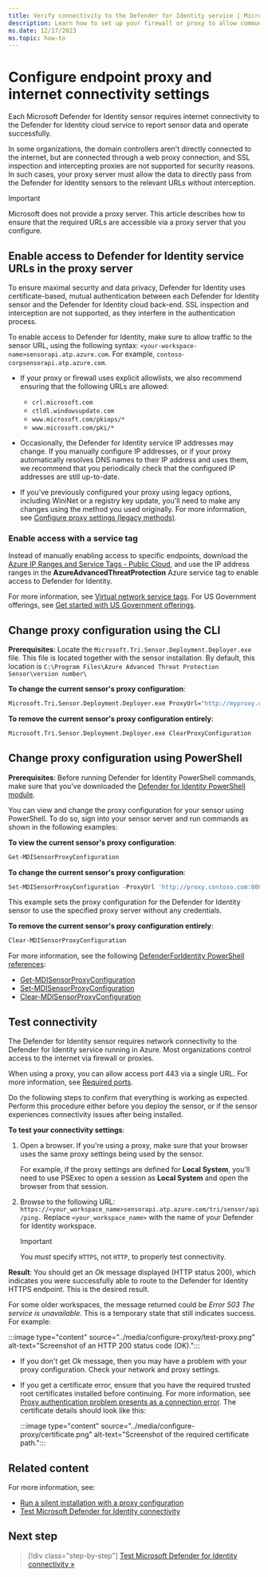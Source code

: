 ```yaml
---
title: Verify connectivity to the Defender for Identity service | Microsoft Defender for Identity
description: Learn how to set up your firewall or proxy to allow communication between the Microsoft Defender for Identity cloud service and Microsoft Defender for Identity sensors.
ms.date: 12/17/2023
ms.topic: how-to
---
```


# Configure endpoint proxy and internet connectivity settings

Each Microsoft Defender for Identity sensor requires internet connectivity to the Defender for Identity cloud service to report sensor data and operate successfully.

In some organizations, the domain controllers aren't directly connected to the internet, but are connected through a web proxy connection, and SSL inspection and intercepting proxies are not supported for security reasons. In such cases, your proxy server must allow the data to directly pass from the Defender for Identity sensors to the relevant URLs without interception.

> [!IMPORTANT]
> Microsoft does not provide a proxy server. This article describes how to ensure that the required URLs are accessible via a proxy server that you configure.
>

## Enable access to Defender for Identity service URLs in the proxy server

To ensure maximal security and data privacy, Defender for Identity uses certificate-based, mutual authentication between each Defender for Identity sensor and the Defender for Identity cloud back-end. SSL inspection and interception are not supported, as they interfere in the authentication process.

To enable access to Defender for Identity, make sure to allow traffic to the sensor URL, using the following syntax: `<your-workspace-name>sensorapi.atp.azure.com`. For example, `contoso-corpsensorapi.atp.azure.com`.

- If your proxy or firewall uses explicit allowlists, we also recommend ensuring that the following URLs are allowed:

    - `crl.microsoft.com`
    - `ctldl.windowsupdate.com`
    - `www.microsoft.com/pkiops/*`
    - `www.microsoft.com/pki/*`

- Occasionally, the Defender for Identity service IP addresses may change. If you manually configure IP addresses, or if your proxy automatically resolves DNS names to their IP address and uses them, we recommend that you periodically check that the configured IP addresses are still up-to-date.

- If you've previously configured your proxy using legacy options, including WiniNet or a registry key update, you'll need to make any changes using the method you used originally. For more information, see [Configure proxy settings (legacy methods)](../sensor-settings.md#configure-proxy-settings-legacy-methods).

### Enable access with a service tag

Instead of manually enabling access to specific endpoints, download the [Azure IP Ranges and Service Tags - Public Cloud](https://www.microsoft.com/download/details.aspx?id=56519), and use the IP address ranges in the **AzureAdvancedThreatProtection** Azure service tag to enable access to Defender for Identity.

For more information, see [Virtual network service tags](/azure/virtual-network/service-tags-overview). For US Government offerings, see [Get started with US Government offerings](../us-govt-gcc-high.md).

## Change proxy configuration using the CLI

**Prerequisites**: Locate the `Microsoft.Tri.Sensor.Deployment.Deployer.exe` file. This file is located together with the sensor installation. By default, this location is `C:\Program Files\Azure Advanced Threat Protection Sensor\version number\`

**To change the current sensor's proxy configuration**:

```cmd
Microsoft.Tri.Sensor.Deployment.Deployer.exe ProxyUrl="http://myproxy.contoso.local" ProxyUserName="CONTOSO\myProxyUser" ProxyUserPassword="myPr0xyPa55w0rd"
```

**To remove the current sensor's proxy configuration entirely**:

```cmd
Microsoft.Tri.Sensor.Deployment.Deployer.exe ClearProxyConfiguration
```

## Change proxy configuration using PowerShell

**Prerequisites**: Before running Defender for Identity PowerShell commands, make sure that you've downloaded the [Defender for Identity PowerShell module](https://www.powershellgallery.com/packages/DefenderForIdentity/).

You can view and change the proxy configuration for your sensor using PowerShell. To do so, sign into your sensor server and run commands as shown in the following examples:

**To view the current sensor's proxy configuration**:

```powershell
Get-MDISensorProxyConfiguration
```

**To change the current sensor's proxy configuration**:

```powershell
Set-MDISensorProxyConfiguration -ProxyUrl 'http://proxy.contoso.com:8080'
```

This example sets the proxy configuration for the Defender for Identity sensor to use the specified proxy server without any credentials.


**To remove the current sensor's proxy configuration entirely**:

```powershell
Clear-MDISensorProxyConfiguration
```

For more information, see the following [DefenderForIdentity PowerShell references](/powershell/defenderforidentity/overview-defenderforidentity):

- [Get-MDISensorProxyConfiguration](/powershell/module/defenderforidentity/get-mdisensorproxyconfiguration)
- [Set-MDISensorProxyConfiguration](/powershell/module/defenderforidentity/set-mdisensorproxyconfiguration)
- [Clear-MDISensorProxyConfiguration](/powershell/module/defenderforidentity/clear-mdisensorproxyconfiguration)

## Test connectivity

The Defender for Identity sensor requires network connectivity to the Defender for Identity service running in Azure. Most organizations control access to the internet via firewall or proxies.  

When using a proxy, you can allow access port 443 via a single URL. For more information, see [Required ports](prerequisites.md#required-ports).

Do the following steps to confirm that everything is working as expected. Perform this procedure either before you deploy the sensor, or if the sensor experiences connectivity issues after being installed.

**To test your connectivity settings**:

1. Open a browser. If you're using a proxy, make sure that your browser uses the same proxy settings being used by the sensor.

    For example, if the proxy settings are defined for **Local System**, you'll need to use PSExec to open a session as **Local System** and open the browser from that session.

1. Browse to the following URL: `https://<your_workspace_name>sensorapi.atp.azure.com/tri/sensor/api/ping.` Replace `<your_workspace_name>` with the name of your Defender for Identity workspace.

    > [!IMPORTANT]
    > You *must* specify `HTTPS`, not `HTTP`, to properly test connectivity.

**Result**: You should get an *Ok* message displayed (HTTP status 200), which indicates you were successfully able to route to the Defender for Identity HTTPS endpoint. This is the desired result. 

For some older workspaces, the message returned could be *Error 503 The service is unavailable*. This is a temporary state that still indicates success. For example:

:::image type="content" source="../media/configure-proxy/test-proxy.png" alt-text="Screenshot of an HTTP 200 status code (OK).":::

- If you don't get *Ok* message, then you may have a problem with your proxy configuration. Check your network and proxy settings.

- If you get a certificate error, ensure that you have the required trusted root certificates installed before continuing. For more information, see [Proxy authentication problem presents as a connection error](../troubleshooting-known-issues.md#proxy-authentication-problem-presents-as-a-connection-error). The certificate details should look like this: 

    :::image type="content" source="../media/configure-proxy/certificate.png" alt-text="Screenshot of the required certificate path.":::

## Related content

For more information, see:

- [Run a silent installation with a proxy configuration](install-sensor.md#run-a-silent-installation-with-a-proxy-configuration)
- [Test Microsoft Defender for Identity connectivity](test-connectivity.md)

## Next step

> [!div class="step-by-step"]
> [Test Microsoft Defender for Identity connectivity »](test-connectivity.md)
